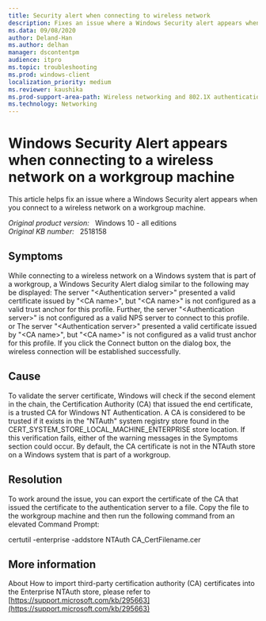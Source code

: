 ```yaml
---
title: Security alert when connecting to wireless network
description: Fixes an issue where a Windows Security alert appears when you connect to a wireless network on a workgroup machine.
ms.data: 09/08/2020
author: Deland-Han
ms.author: delhan
manager: dscontentpm
audience: itpro
ms.topic: troubleshooting
ms.prod: windows-client
localization_priority: medium
ms.reviewer: kaushika
ms.prod-support-area-path: Wireless networking and 802.1X authentication
ms.technology: Networking
---
```

# Windows Security Alert appears when connecting to a wireless network on a workgroup machine

This article helps fix an issue where a Windows Security alert appears when you connect to a wireless network on a workgroup machine.

_Original product version:_ &nbsp; Windows 10 - all editions  
_Original KB number:_ &nbsp; 2518158

## Symptoms

While connecting to a wireless network on a Windows system that is part of a workgroup, a Windows Security Alert dialog similar to the following may be displayed:
The server "\<Authentication server>" presented a valid certificate issued by "\<CA name>", but "\<CA name>" is not configured as a valid trust anchor for this profile. Further, the server "\<Authentication server>" is not configured as a valid NPS server to connect to this profile.
or
The server "\<Authentication server>" presented a valid certificate issued by "\<CA name>", but "\<CA name>" is not configured as a valid trust anchor for this profile.
If you click the Connect button on the dialog box, the wireless connection will be established successfully. 

## Cause

To validate the server certificate, Windows will check if the second element in the chain, the Certification Authority (CA) that issued the end certificate, is a trusted CA for Windows NT Authentication. A CA is considered to be trusted if it exists in the "NTAuth" system registry store found in the CERT_SYSTEM_STORE_LOCAL_MACHINE_ENTERPRISE store location. If this verification fails, either of the warning messages in the Symptoms section could occur. By default, the CA certificate is not in the NTAuth store on a Windows system that is part of a workgroup.

## Resolution  

To work around the issue, you can export the certificate of the CA that issued the certificate to the authentication server to a file. Copy the file to the workgroup machine and then run the following command from an elevated Command Prompt:

certutil -enterprise -addstore NTAuth CA_CertFilename.cer

## More information

About How to import third-party certification authority (CA) certificates into the Enterprise NTAuth store, please refer to [https://support.microsoft.com/kb/295663](https://support.microsoft.com/kb/295663)
